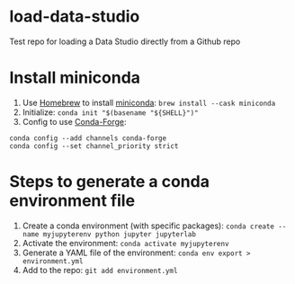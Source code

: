 # load-data-studio
Test repo for loading a Data Studio directly from a Github repo

# Install miniconda

1. Use [Homebrew](https://brew.sh/) to install [miniconda](https://formulae.brew.sh/cask/miniconda): `brew install --cask miniconda`
2. Initialize: `conda init "$(basename "${SHELL}")"`
3. Config to use [Conda-Forge](https://conda-forge.org/):

  ```
  conda config --add channels conda-forge
  conda config --set channel_priority strict
  ```

# Steps to generate a conda environment file

1. Create a conda environment (with specific packages): `conda create --name myjupyterenv python jupyter jupyterlab`
2. Activate the environment: `conda activate myjupyterenv`
3. Generate a YAML file of the environment: `conda env export > environment.yml`
4. Add to the repo: `git add environment.yml`
